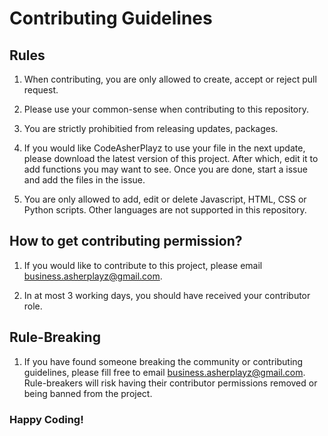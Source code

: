 # Contributing Guidelines

## Rules

1. When contributing, you are only allowed to create, accept or reject pull request.

2. Please use your common-sense when contributing to this repository.

3. You are strictly prohibitied from releasing updates, packages.

4. If you would like CodeAsherPlayz to use your file in the next update, please download the latest version of this project. After which, edit it to add functions you may want to see. Once you are done, start a issue and add the files in the issue.

5. You are only allowed to add, edit or delete Javascript, HTML, CSS or Python scripts. Other languages are not supported in this repository. 


## How to get contributing permission?

1. If you would like to contribute to this project, please email business.asherplayz@gmail.com.

2. In at most 3 working days, you should have received your contributor role.

## Rule-Breaking

1. If you have found someone breaking the community or contributing guidelines, please fill free to email business.asherplayz@gmail.com. Rule-breakers will risk having their contributor permissions removed or being banned from the project.

### Happy Coding!

